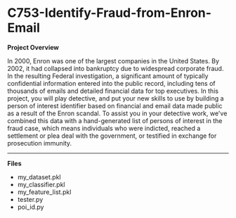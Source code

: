 # C753-Identify-Fraud-from-Enron-Email


**Project Overview**  

In 2000, Enron was one of the largest companies in the United States. By 2002, it had collapsed into bankruptcy due to widespread corporate fraud. In the resulting Federal investigation, a significant amount of typically confidential information entered into the public record, including tens of thousands of emails and detailed financial data for top executives. In this project, you will play detective, and put your new skills to use by building a person of interest identifier based on financial and email data made public as a result of the Enron scandal. To assist you in your detective work, we've combined this data with a hand-generated list of persons of interest in the fraud case, which means individuals who were indicted, reached a settlement or plea deal with the government, or testified in exchange for prosecution immunity.  

***************************************

**Files**

* my_dataset.pkl  
* my_classifier.pkl  
* my_feature_list.pkl  
* tester.py  
* poi_id.py  
  

